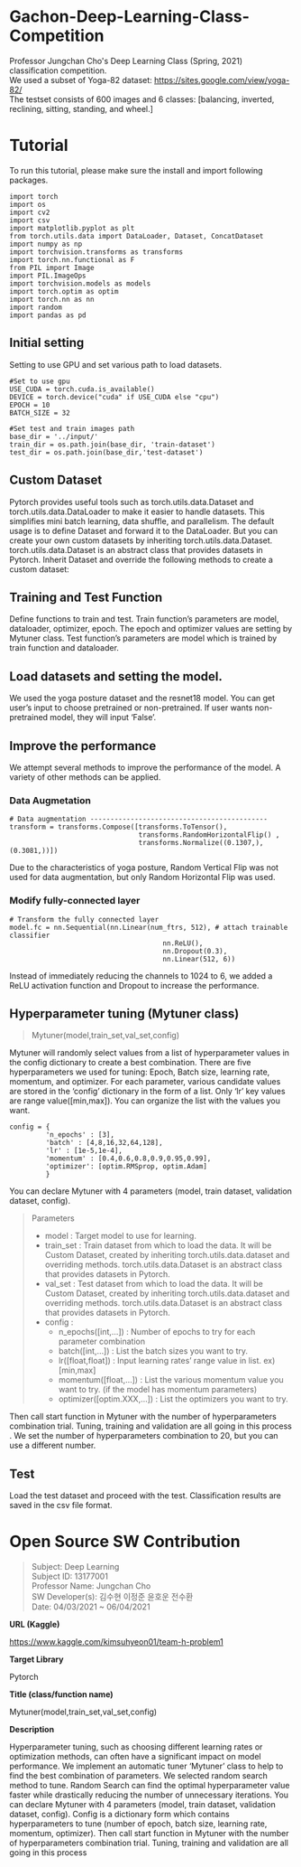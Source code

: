 # Gachon-Deep-Learning-Class-Competition
Professor Jungchan Cho's Deep Learning Class (Spring, 2021) classification competition.  
We used a subset of Yoga-82 dataset: https://sites.google.com/view/yoga-82/  
The testset consists of 600 images and 6 classes: [balancing, inverted, reclining, sitting, standing, and wheel.]  

# Tutorial


To run this tutorial, please make sure the install and import following packages.
```
import torch
import os
import cv2
import csv
import matplotlib.pyplot as plt
from torch.utils.data import DataLoader, Dataset, ConcatDataset
import numpy as np
import torchvision.transforms as transforms
import torch.nn.functional as F
from PIL import Image
import PIL.ImageOps
import torchvision.models as models
import torch.optim as optim
import torch.nn as nn
import random
import pandas as pd
```

## Initial setting
Setting to use GPU and set various path to load datasets.

```
#Set to use gpu
USE_CUDA = torch.cuda.is_available()
DEVICE = torch.device("cuda" if USE_CUDA else "cpu")
EPOCH = 10
BATCH_SIZE = 32

#Set test and train images path
base_dir = '../input/'
train_dir = os.path.join(base_dir, 'train-dataset')
test_dir = os.path.join(base_dir,'test-dataset')
```
## Custom Dataset
Pytorch provides useful tools such as torch.utils.data.Dataset and torch.utils.data.DataLoader to make it easier to handle datasets.  This simplifies mini batch learning, data shuffle, and parallelism. The default usage is to define Dataset and forward it to the DataLoader. But you can create your own custom datasets by inheriting torch.utils.data.Dataset. torch.utils.data.Dataset is an abstract class that provides datasets in Pytorch. Inherit Dataset and override the following methods to create a custom dataset:


## Training and Test Function
Define functions to train and test. Train function’s parameters are model, dataloader, optimizer, epoch. The epoch and optimizer values are setting by Mytuner class. Test function’s parameters are model which is trained by train function and dataloader. 
  

## Load datasets and setting the model.
We used the yoga posture dataset and the resnet18 model. You can get user’s input to choose pretrained or non-pretrained. If user wants non-pretrained model, they will input ‘False’.  
  

## Improve the performance
We attempt several methods to improve the performance of the model. A variety of other methods can be applied.
  
  
### Data Augmetation
```
# Data augmentation --------------------------------------------
transform = transforms.Compose([transforms.ToTensor(),  
                                transforms.RandomHorizontalFlip() ,
                                transforms.Normalize((0.1307,), (0.3081,))])
````

Due to the characteristics of yoga posture, Random Vertical Flip was not used for data augmentation, but only Random Horizontal Flip was used.

### Modify fully-connected layer
```
# Transform the fully connected layer
model.fc = nn.Sequential(nn.Linear(num_ftrs, 512), # attach trainable classifier
                                      nn.ReLU(),
                                      nn.Dropout(0.3),
                                      nn.Linear(512, 6)) 

```
Instead of immediately reducing the channels to 1024 to 6, we added a ReLU activation function and Dropout to increase the performance.  

## Hyperparameter tuning (Mytuner class)  
> Mytuner(model,train_set,val_set,config)    

  Mytuner will randomly select values from a list of hyperparameter values in the config dictionary to create a best combination. There are five hyperparameters we used for tuning: Epoch, Batch size, learning rate, momentum, and optimizer.    For each parameter, various candidate values are stored in the ‘config’ dictionary in the form of a list. Only ‘lr’ key values are range value([min,max]). You can organize the list with the values you want. 

``` # Make the elements to be tuned into a dictionary form.
config = { 
         'n_epochs' : [3], 
         'batch' : [4,8,16,32,64,128],
         'lr' : [1e-5,1e-4], 
         'momentum' : [0.4,0.6,0.8,0.9,0.95,0.99],
         'optimizer': [optim.RMSprop, optim.Adam]
         }
```

  
You can declare Mytuner with 4 parameters (model, train dataset, validation dataset, config).  
  
>  Parameters
> *	model : Target model to use for learning.
> *	train_set  : Train dataset from which to load the data. It will be Custom Dataset, created by inheriting torch.utils.data.dataset and overriding methods. torch.utils.data.Dataset is an abstract class that provides datasets in Pytorch.
> *	val_set : Test dataset from which to load the data. It will be Custom Dataset, created by inheriting torch.utils.data.dataset and overriding methods. torch.utils.data.Dataset is an abstract class that provides datasets in Pytorch.
> *	config : 
>     +	n_epochs([int,…]) : Number of epochs to try for each parameter combination
>     +	batch([int,…]) : List the batch sizes you want to try.
>     +	lr([float,float]) : Input learning rates’ range value in list. ex) [min,max]
>     +	momentum([float,…]) : List the various momentum value you want to try. (if the model has momentum parameters)
>     +	optimizer([optim.XXX,…]) : List the optimizers you want to try.

Then call start function in Mytuner with the number of hyperparameters combination trial. 
Tuning, training and validation are all going in this process . We set the number of hyperparameters combination to 20, but you can use a different number.  

## Test 
Load the test dataset and proceed with the test. Classification results are saved in the csv file format.

       
         
    
# Open Source SW Contribution
> Subject: Deep Learning  
> Subject ID: 13177001  
> Professor Name: Jungchan Cho  
> SW Developer(s): 김수현 이정준 윤호운 전수환  
> Date: 04/03/2021 ~ 06/04/2021  

**URL (Kaggle)**

https://www.kaggle.com/kimsuhyeon01/team-h-problem1  


**Target Library**  

Pytorch  


**Title (class/function name)**

Mytuner(model,train_set,val_set,config)

**Description**

Hyperparameter tuning, such as choosing different learning rates or optimization methods, can often have a significant impact on model performance. We implement an automatic tuner ‘Mytuner’ class to help to find the best combination of parameters. We selected random search method to tune. Random Search can find the optimal hyperparameter value faster while drastically reducing the number of unnecessary iterations. You can declare Mytuner with 4 parameters (model, train dataset, validation dataset, config). Config is a dictionary form which contains hyperparameters to tune (number of epoch, batch size, learning rate, momentum, optimizer). Then call start function in Mytuner with the number of hyperparameters combination trial. Tuning, training and validation are all going in this process 

